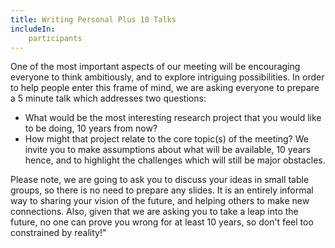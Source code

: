 ```yaml
---
title: Writing Personal Plus 10 Talks
includeIn:
	participants
---
```

One of the most important aspects of our meeting will be encouraging everyone to think ambitiously, and to explore intriguing possibilities.  In order to help people enter this frame of mind, we are asking everyone to prepare a 5 minute talk which addresses two questions:
 * What would be the most interesting research project that you would like to be doing, 10 years from now?
 * How might that project relate to the core topic(s) of the meeting?
We invite you to make assumptions about what will be available, 10 years hence, and to highlight the challenges which will still be major obstacles.

Please note, we are going to ask you to discuss your ideas in small table groups, so there is no need to prepare any slides. It is an entirely informal way to sharing your vision of the future, and helping others to make new connections. Also, given that we are asking you to take a leap into the future, no one can prove you wrong for at least 10 years, so don't feel too constrained by reality!"